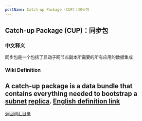 ```yaml
---
postName: Catch-up Package (CUP)：同步包
---
```

## Catch-up Package (CUP)：同步包
### 中文释义
同步包是一个包括了启动子网节点副本所需要的所有应用的数据集成
### Wiki Definition
A **catch-up package** is a data bundle that contains everything needed to bootstrap a [subnet](../S/subnet) [replica](../R/replica). [English definition link](https://wiki.internetcomputer.org/wiki/Glossary#catch-up_package_.28CUP.29)
---
[返回词汇目录](../glossary)